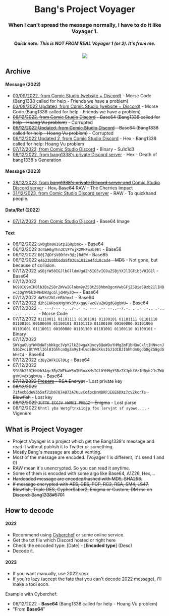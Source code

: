 <h1 align="center">
Bang's Project Voyager
</h1>

<h3 align="center">
When I can't spread the message normally, I have to do it like Voyager 1.
</h3>

<h5 align="center">
Quick note: This is NOT FROM REAL Voyager 1 (or 2). It's from me.
</h5>

<p align="center"> 
  <kbd>
<img src="https://user-images.githubusercontent.com/75790567/205827280-25d25251-0cc7-4383-8da0-60b809904252.png">
  </kbd>
</p>

## Archive
#### Message (2022)
- [03/09/2022, from Comic Studio (website + Discord)](https://cdn.discordapp.com/attachments/954077931360124939/1015551833864937502/message.txt) - Morse Code (Bang1338 called for help - Friends we have a problem)
- [03/09/2022 Updated, from Comic Studio (website + Discord)](https://cdn.discordapp.com/attachments/779629784509579288/1015599860134719590/message.txt) - Morse Code (Bang1338 called for help - Friends we have a problem)
- ~~[06/12/2022, from Comic Studio Discord](https://cdn.discordapp.com/attachments/945841557226020888/1049557984847609888/bangs.voyager_base64.txt) - Base64 (Bang1338 called for help - Hoang Vu problem)~~ - Corrupted
- ~~[06/12/2022 Updated, from Comic Studio Discord](https://cdn.discordapp.com/attachments/945841557226020888/1049614641573150730/bangs.voyager_base64.txt) - Base64 (Bang1338 called for help - Hoang Vu problem)~~ - Corrupted
- [06/12/2022 Updated 2, from Comic Studio Discord](https://cdn.discordapp.com/attachments/954077931360124939/1049616536714887209/bangs.voyager_hex.txt) - Hex - Bang1338 called for help: Hoang Vu problem
- [07/12/2022, from Comic Studio Discord](https://cdn.discordapp.com/attachments/1031628450928267397/1050062707468021830/bangs.voyager_binary.txt) - Binary - Su1c1d3
- [08/12/2022, from bang1338's private Discord server](https://cdn.discordapp.com/attachments/779629784509579288/1050401650654855259/bangs.voyager_hex.txt) - Hex - Death of bang1338's Generation

#### Message (2023)
- [28/12/2023, from ~~bang1338's private Discord server and~~ Comic Studio Discord server](https://cdn.discordapp.com/attachments/945841557226020888/1189943910978564106/bang-voyager-281223.txt) - ~~Hex, Base64~~ RAW - The Cherries Impact
- [31/12/2023, from Comic Studio Discord server](https://cdn.discordapp.com/attachments/945841557226020888/1190826709650513920/bang-voyager-311223.txt) - RAW - To quickhand people.

#### Data/Ref (2022)
- [07/12/2022, from Comic Studio Discord](https://cdn.discordapp.com/attachments/1031628450928267397/1050064416244244601/bangs.voyager_base64.txt) - Base64 Image

#### Text
- 06/12/2022 `SW0gbm90IGtpZGRpbmc=` - Base64
- 06/12/2022 `2d4bH6gYhhJCVFYojK2MHFozb9Et` - Base58
- 06/12/2022 `D0[7@Df$V0Dfd+3@;]RdEW` - Base85
- 06/12/2022 ~~`e463380bb6da9f030a1812e4fd18cad4` - MD5~~ - Not gone, but because of collision.
- 07/12/2022 `aSBjYW50IGJlbGlldmUgd2h5IG5vIG9uZSBjYXJlIGFib3V0IG1l` - Base64
- 07/12/2022 `bG90IG9mIHBlb3BsZSBrZWVwIGlnbm9yZSBtZSBhbmQgcmVwbGFjZSBieSBzb21lIHBvc3QgYW5kIHNvbWUgcGljdHVyZQ==` - Base64
- 07/12/2022 `dW5hY2NlcHRhYmxl` - Base64
- 07/12/2022 `d2h5IHRoaXMgYWx3YXkgaGFwcGVuZWQgdG8gbWU=` - Base64
- 07/12/2022 `-. ---/--- -. ./-.- -. --- .-- --..--/.-. . .- .-.. .-.. -.-- .-.-.-` - Morse Code
- 07/12/2022 `01110011 01101111 01101101 01100101 01101111 01101110 01100101 00100000 01100101 01101110 01100100 00100000 01101000 01101001 01110011 00100000 01101100 01101001 01100110 01100101` - Binary
- 07/12/2022 `SWYgaGUgYWN0dWFsbHkgc3VpY2lkZSwgaXQncyBQeW9uYHMgZmF1bHQuCkltIHNvcnJ5IGZvciBtYWtlIGl0IGhhcmQgZm9yIHlvdSBndXksIGJ1dCBJIGhhdmUgdG8gZG8gdGhhdC4` - Base64
- 07/12/2022 `c3ByZWFkIGl0Lg` - Base64
- 07/12/2022 `SSB3b250IHN0b3Agc3ByZWFkaW5nIHRoaXMsIGl0YHMgYSBzZXJpb3VzIHByb2JsZW0gYWJvdXQgbWUu` - Base64
- ~~07/12/2022 [Prepare](https://cdn.discordapp.com/attachments/954077931360124939/1050070394834530496/message.txt) - RSA Encrypt~~ - Lost private key
- ~~08/12/2022 `71f4cb6de93b5af71b07874873A7UuvCofpcDnMBRPJE6E6DXz7cV2kcrTs` - Blowfish~~ - Lost key
- ~~08/12/2022 `JUFTK ECGJV HWMUI PMBGZ` - Enigma~~ - Lost parse
- 08/12/2022 `Uhntl yba WetgTtnxLiqjp fbx lervjnt sf ayowe....` - Vigenère

## What is Project Voyager
- Project Voyager is a project which get the Bang1338's message and read it without publish it to Twitter or something. 
- Mostly Bang's message are about venting.
- Most of the message are encoded. (Voyager 1 is different, it's send 1 and 0)
- RAW mean it's unencrypted. So you can read it anytime.
- Some of them is encoded with some algo like Base64, A1Z26, Hex,...
- ~~Hardcoded message are encoded/hashed with MD5, SHA256.~~
- ~~If message encrypted with AES, DES, PGP, RC2, RSA, SM4, LS47, Blowfish, Triple DES, CypherSaber2, Enigma or Custom, DM me on Discord: Bang1338#5701~~

## How to decode
#### 2022
- Recommend using [Cyberchef](https://gchq.github.io/CyberChef/) or some online service.
- Get the txt file which Discord hosted or right here
- Check the encoded type: [Date] - [**Encoded type**] (Desc)
- Decode it.

#### 2023
- If you want manually, use 2022 step
- If you're lazy (accept the fate that you can't decode 2022 message), i'll make a tool soon.

Example with Cyberchef:
- 06/12/2022 - **Base64** (Bang1338 called for help - Hoang Vu problem)
- "From **Base64**"

